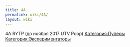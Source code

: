 ```yaml
---
title: 4A
permalink: wiki/4A/
layout: wiki
---
```


4A RYTP (до ноября 2017 UTV Poop)
[Категория:Пуперы](Категория:Пуперы "wikilink")
[Категория:Экспериментаторы](Категория:Экспериментаторы "wikilink")
